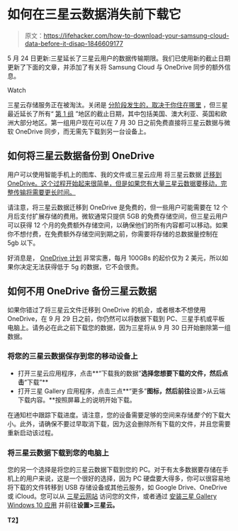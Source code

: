 # 如何在三星云数据消失前下载它

> 原文：<https://lifehacker.com/how-to-download-your-samsung-cloud-data-before-it-disap-1846609177>

5 月 24 日更新:三星延长了三星云用户的数据传输期限。我们已使用新的截止日期更新了下面的文章，并添加了有关将 Samsung Cloud 与 OneDrive 同步的额外信息。

Watch

三星云存储服务正在被淘汰。关闭是 [分阶段发生的，取决于你住在哪里](https://www.samsung.com/uk/support/mobile-devices/changes-to-gallery-sync-samsung-cloud-drive-and-premium-storage/?merchant=17946&cid=uk_paid_affiliate_awin-TechRadar_0_none_Editorial+Content_0_none_none&awc=17946_1617393103_04ade1a80e2f17f72ed4f6231c44ab83&affiliatename=TechRadar&affiliateid=103504&clicktimestamp=1617393103) ，但三星最近延长了所有“ [第 1 组](https://support.samsungcloud.com/#/eof_notice/group) ”地区的截止日期，其中包括美国、澳大利亚、英国和欧洲大部分地区。第一组用户现在可以在 7 月 30 日之前免费直接将三星云数据与微软 OneDrive 同步，而无需先下载到另一台设备上。

## **如何将三星云数据备份到 OneDrive**

用户可以使用智能手机上的图库、我的文件或三星云应用 将三星云数据 [迁移到 OneDrive。这个过程开始起来很简单，但是如果您有大量三星云数据要移动，完整传输将需要更长时间。](https://support.samsungcloud.com/#/eof_notice/moveOneDrive)

请注意，将三星云数据迁移到 OneDrive 是免费的，但一些用户可能需要在 12 个月后支付扩展存储的费用。微软通常只提供 5GB 的免费存储空间，但三星云用户可以获得 12 个月的免费额外存储空间，以确保他们的所有内容都可以移动。如果你不想付费，在免费额外存储空间到期之前，你需要将存储的总数据量控制在 5gb 以下。

好消息是， [OneDrive 计划](https://www.microsoft.com/en-us/microsoft-365/onedrive/compare-onedrive-plans?activetab=tab%3aprimaryr1) 非常实惠，每月 100GBs 的起价仅为 2 美元，所以如果你决定无法获得低于 5g 的数据，它不会很贵。

## **如何不用 OneDrive 备份三星云数据**

如果你错过了将三星云文件迁移到 OneDrive 的机会，或者根本不想使用 OneDrive，在 9 月 29 日之前，你仍然可以将数据下载到 PC、三星手机或平板电脑上。请务必在此之前下载您的数据，因为三星将从 9 月 30 日开始删除第一组数据。

### **将您的三星云数据保存到您的移动设备上**

*   打开三星云应用程序，点击**“下载我的数据”**选择您想要下载的文件，然后点击**“下载”**
*   打开三星 Gallery 应用程序，点击三点**“更多”**图标，然后前往**设置>从云端下载内容。**按照屏幕上的说明开始下载。

在通知栏中跟踪下载进度。请注意，您的设备需要足够的空间来存储*整个*的下载大小。此外，请确保不要过早取消下载，因为这会删除所有下载的文件，并且您需要重新启动该过程。

### **将三星云数据下载到您的电脑上**

您的另一个选择是将您的三星云数据下载到您的 PC。对于有太多数据要存储在手机上的用户来说，这是一个很好的选择，因为 PC 硬盘要大得多，你可以很容易地将下载的文件转移到 USB 存储设备或其他云服务，如 Google Drive、OneDrive 或 iCloud。您可以从 [三星云网站](https://support.samsungcloud.com/#/login) 访问您的文件，或者通过 [安装三星 Gallery Windows 10 应用](https://www.microsoft.com/en-us/p/samsung-gallery/9nblggh4n9r9?ocid=9nblggh4n9r9_ORSEARCH_Bing&rtc=1) 并前往**设置>三星云。**

**T2】**